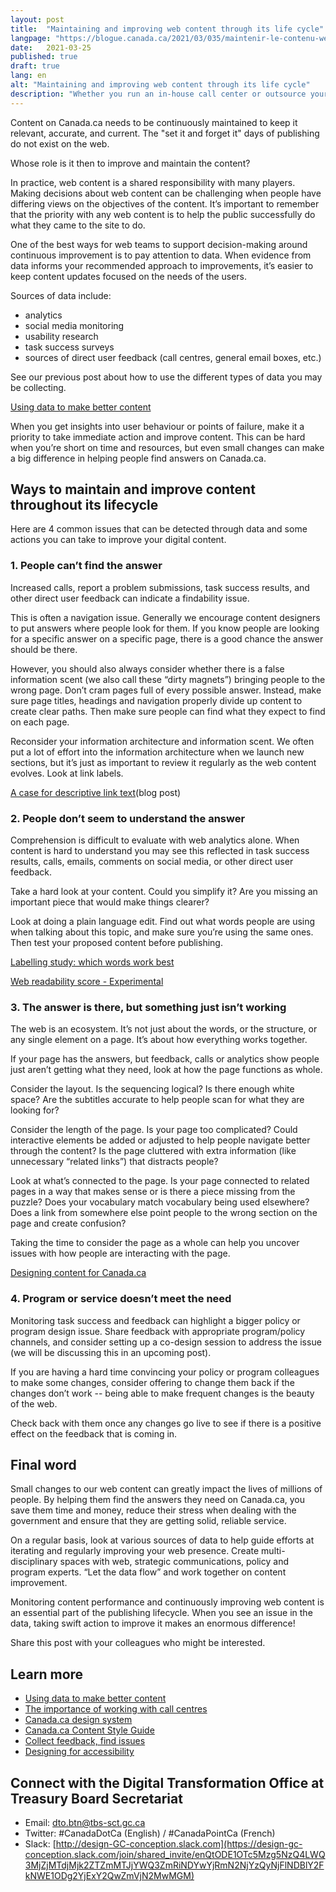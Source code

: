 ```yaml
---
layout: post
title:  "Maintaining and improving web content through its life cycle"
langpage: "https://blogue.canada.ca/2021/03/035/maintenir-le-contenu-web.html"
date:   2021-03-25
published: true
draft: true
lang: en
alt: "Maintaining and improving web content through its life cycle"
description: "Whether you run an in-house call center or outsource your call center to a trusted partner, agents are the key to harnessing customer feedback. Using this data can help you improve your web content and services with real people in mind."
---
```

Content on Canada.ca needs to be continuously maintained to keep it relevant, accurate, and current. The "set it and forget it" days of publishing do not exist on the web.

Whose role is it then to improve and maintain the content?

In practice, web content is a shared responsibility with many players. Making decisions about web content can be challenging when people have differing views on the objectives of the content. It’s important to remember that the priority with any web content is to help the public successfully do what they came to the site to do.   

One of the best ways for web teams to support decision-making around continuous improvement is to pay attention to data. When evidence from data informs your recommended approach to improvements, it’s easier to keep content updates focused on the needs of the users. 

Sources of data include:
* analytics
* social media monitoring
* usability research
* task success surveys
* sources of direct user feedback (call centres, general email boxes, etc.)

See our previous post about how to use the different types of data you may be collecting.

[Using data to make better content](https://blog.canada.ca/2021/02/04/data-to-action.html)

When you get insights into user behaviour or points of failure, make it a priority to take immediate action and improve content. This can be hard when you’re short on time and resources, but even small changes can make a big difference in helping people find answers on Canada.ca.

## Ways to maintain and improve content throughout its lifecycle

Here are 4 common issues that can be detected through data and some actions you can take to improve your digital content.  

### 1. People can’t find the answer

Increased calls, report a problem submissions, task success results, and other direct user feedback can indicate a findability issue. 

This is often a navigation issue. Generally we encourage content designers to put answers where people look for them. If you know people are looking for a specific answer on a specific page, there is a good chance the answer should be there.

However, you should also always consider whether there is a false information scent (we also call these “dirty magnets”) bringing people to the wrong page. Don’t cram pages full of every possible answer. Instead, make sure page titles, headings and navigation properly divide up content to create clear paths. Then make sure people can find what they expect to find on each page.

Reconsider your information architecture and information scent. We often put a lot of effort into the information architecture when we launch new sections, but it’s just as important to review it regularly as the web content evolves. Look at link labels.

[A case for descriptive link text](https://blog.canada.ca/2020/05/26/descriptive-link-text.html)(blog post)

### 2. People don’t seem to understand the answer

Comprehension is difficult to evaluate with web analytics alone. When content is hard to understand you may see this reflected in task success results, calls, emails, comments on social media, or other direct user feedback. 

Take a hard look at your content. Could you simplify it? Are you missing an important piece that would make things clearer? 

Look at doing a plain language edit. Find out what words people are using when talking about this topic, and make sure you’re using the same ones. Then test your proposed content before publishing.

[Labelling study: which words work best](https://blog.canada.ca/2020/10/02/labelling-study.html)

[Web readability score - Experimental](https://readability-lisibilite.tbs.alpha.canada.ca/)

### 3. The answer is there, but something just isn’t working

The web is an ecosystem. It’s not just about the words, or the structure, or any single element on a page. It’s about how everything works together. 

If your page has the answers, but feedback, calls or analytics show people just aren’t getting what they need, look at how the page functions as whole. 

Consider the layout. Is the sequencing logical? Is there enough white space? Are the subtitles accurate to help people scan for what they are looking for?

Consider the length of the page. Is your page too complicated? Could interactive elements be added or adjusted to help people navigate better through the content? Is the page cluttered with extra information (like unnecessary “related links”) that distracts people?

Look at what’s connected to the page. Is your page connected to related pages in a way that makes sense or is there a piece missing from the puzzle? Does your vocabulary match vocabulary being used elsewhere? Does a link from somewhere else point people to the wrong section on the page and create confusion? 

Taking the time to consider the page as a whole can help you uncover issues with how people are interacting with the page.

[Designing content for Canada.ca](https://design.canada.ca/designing-content.html)

### 4. Program or service doesn’t meet the need

Monitoring task success and feedback can highlight a bigger policy or program design issue. Share feedback with appropriate program/policy channels, and consider setting up a co-design session to address the issue (we will be discussing this in an upcoming post). 

If you are having a hard time convincing your policy or program colleagues to make some changes, consider offering to change them back if the changes don’t work -- being able to make frequent changes is the beauty of the web. 

Check back with them once any changes go live to see if there is a positive effect on the feedback that is coming in.

## Final word

Small changes to our web content can greatly impact the lives of millions of people. By helping them find the answers they need on Canada.ca, you save them time and money, reduce their stress when dealing with the government and ensure that they are getting solid, reliable service. 

On a regular basis, look at various sources of data to help guide efforts at iterating and regularly improving your web presence. Create multi-disciplinary spaces with web, strategic communications, policy and program experts. “Let the data flow” and work together on content improvement. 

Monitoring content performance and continuously improving web content is an essential part of the publishing lifecycle. When you see an issue in the data, taking swift action to improve it makes an enormous difference!

Share this post with your colleagues who might be interested.

## Learn more

* [Using data to make better content](https://blog.canada.ca/2021/02/04/data-to-action.html)
* [The importance of working with call centres](https://blog.canada.ca/2021/03/01/work-with-call-centres.html)
* [Canada.ca design system](https://www.canada.ca/en/government/about/design-system.html)
* [Canada.ca Content Style Guide](https://www.canada.ca/en/treasury-board-secretariat/services/government-communications/canada-content-style-guide.html)
* [Collect feedback, find issues](https://blog.canada.ca/2020/10/09/collect-feedback.html)
* [Designing for accessibility](https://blog.canada.ca/2020/06/05/designing-for-accessibility.html)

## Connect with the Digital Transformation Office at Treasury Board Secretariat

* Email: [dto.btn@tbs-sct.gc.ca](mailto:dto.btn@tbs-sct.gc.ca)
* Twitter: #CanadaDotCa (English) / #CanadaPointCa (French)
* Slack: [http://design-GC-conception.slack.com](https://design-gc-conception.slack.com/join/shared_invite/enQtODE1OTc5Mzg5NzQ4LWQ3MjZjMTdjMjk2ZTZmMTJjYWQ3ZmRiNDYwYjRmN2NjYzQyNjFlNDBlY2FkNWE1ODg2YjExY2QwZmVjN2MwMGM)
